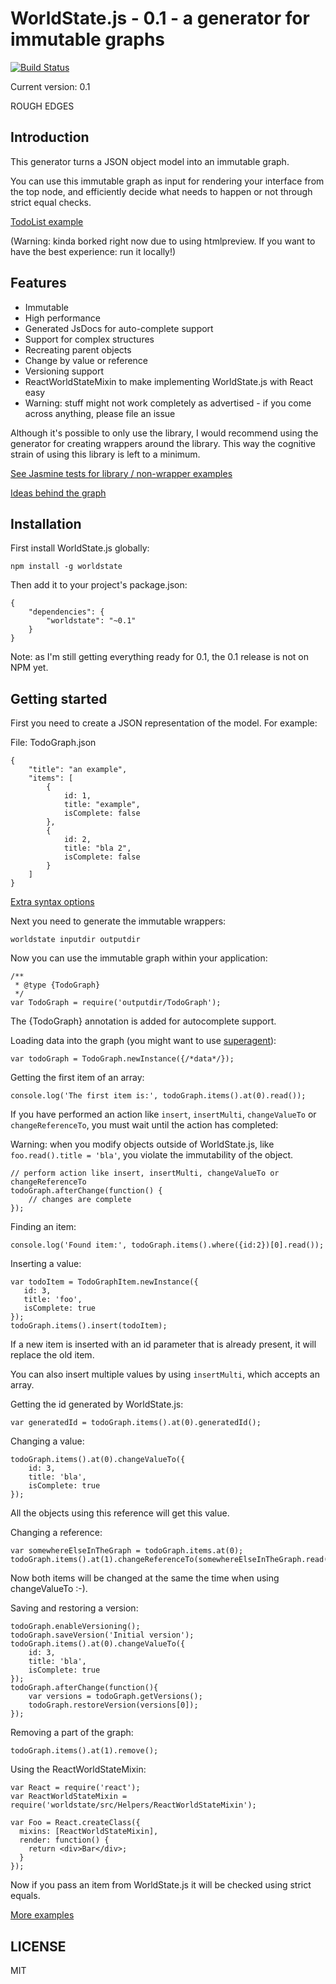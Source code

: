 WorldState.js - 0.1 - a generator for immutable graphs
===
[![Build Status](https://travis-ci.org/SanderSpies/WorldState.js.svg?branch=master)](https://travis-ci.org/SanderSpies/WorldState.js)

Current version: 0.1

ROUGH EDGES

Introduction
---
This generator turns a JSON object model into an immutable graph.

You can use this immutable graph as input for rendering your interface from the top node, and efficiently decide what
needs to happen or not through strict equal checks.

[TodoList example](http://htmlpreview.github.io/?https://github.com/SanderSpies/WorldState.js/blob/master/examples/ReactTodoList/index.html)

(Warning: kinda borked right now due to using htmlpreview. If you want to have the best experience: run it locally!)

Features
---
- Immutable
- High performance
- Generated JsDocs for auto-complete support
- Support for complex structures
- Recreating parent objects
- Change by value or reference
- Versioning support
- ReactWorldStateMixin to make implementing WorldState.js with React easy
- Warning: stuff might not work completely as advertised - if you come across anything, please file an issue

Although it's possible to only use the library, I would recommend using the generator for creating wrappers around
the library. This way the cognitive strain of using this library is left to a minimum.

[See Jasmine tests for library / non-wrapper examples](tests/BaseTests.js)

[Ideas behind the graph](GRAPH.md)

Installation
---
First install WorldState.js globally:
```
npm install -g worldstate
```

Then add it to your project's package.json:
```
{
    "dependencies": {
        "worldstate": "~0.1"
    }
}
```
Note: as I'm still getting everything ready for 0.1, the 0.1 release is not on NPM yet.

Getting started
---
First you need to create a JSON representation of the model. For example:

File: TodoGraph.json
```
{
    "title": "an example",
    "items": [
        {
            id: 1,
            title: "example",
            isComplete: false
        },
        {
            id: 2,
            title: "bla 2",
            isComplete: false
        }
    ]
}
```
[Extra syntax options](JSON_SYNTAX.md)

Next you need to generate the immutable wrappers:
```
worldstate inputdir outputdir
```

Now you can use the immutable graph within your application:
```
/**
 * @type {TodoGraph}
 */
var TodoGraph = require('outputdir/TodoGraph');
```

The {TodoGraph} annotation is added for autocomplete support.

Loading data into the graph (you might want to use [superagent](https://github.com/visionmedia/superagent)):
```
var todoGraph = TodoGraph.newInstance({/*data*/});
```

Getting the first item of an array:
```
console.log('The first item is:', todoGraph.items().at(0).read());
```
If you have performed an action like ``insert``, ``insertMulti``, ``changeValueTo`` or ``changeReferenceTo``, you must
wait until the action has completed:

Warning: when you modify objects outside of WorldState.js, like ``foo.read().title = 'bla'``, you violate the
immutability of the object.

```
// perform action like insert, insertMulti, changeValueTo or changeReferenceTo
todoGraph.afterChange(function() {
    // changes are complete
});
```

Finding an item:
```
console.log('Found item:', todoGraph.items().where({id:2})[0].read());
```

Inserting a value:
```
var todoItem = TodoGraphItem.newInstance({
   id: 3,
   title: 'foo',
   isComplete: true
});
todoGraph.items().insert(todoItem);
```

If a new item is inserted with an id parameter that is already present, it will replace the old item.

You can also insert multiple values by using ``insertMulti``, which accepts an array.

Getting the id generated by WorldState.js:
```
var generatedId = todoGraph.items().at(0).generatedId();
```

Changing a value:
```
todoGraph.items().at(0).changeValueTo({
    id: 3,
    title: 'bla',
    isComplete: true
});
```
All the objects using this reference will get this value.

Changing a reference:
```
var somewhereElseInTheGraph = todoGraph.items.at(0);
todoGraph.items().at(1).changeReferenceTo(somewhereElseInTheGraph.read());
```
Now both items will be changed at the same the time when using changeValueTo :-).

Saving and restoring a version:
```
todoGraph.enableVersioning();
todoGraph.saveVersion('Initial version');
todoGraph.items().at(0).changeValueTo({
    id: 3,
    title: 'bla',
    isComplete: true
});
todoGraph.afterChange(function(){
    var versions = todoGraph.getVersions();
    todoGraph.restoreVersion(versions[0]);
});
```

Removing a part of the graph:
```
todoGraph.items().at(1).remove();
```

Using the ReactWorldStateMixin:
```
var React = require('react');
var ReactWorldStateMixin = require('worldstate/src/Helpers/ReactWorldStateMixin');

var Foo = React.createClass({
  mixins: [ReactWorldStateMixin],
  render: function() {
    return <div>Bar</div>;
  }
});
```
Now if you pass an item from WorldState.js it will be checked using strict equals.

[More examples](EXAMPLES.md)

LICENSE
---
MIT